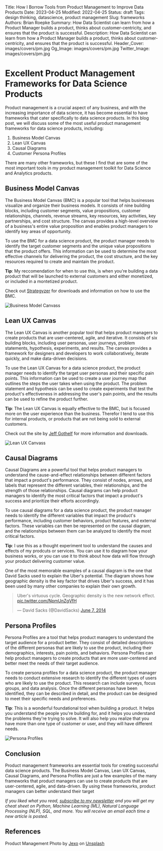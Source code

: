 Title: How I Borrow Tools from Product Management to Improve Data Products
Date: 2023-04-25
Modified: 2022-04-25
Status: draft
Tags: design thinking, datascience, product management
Slug: frameworks
Authors: Brian Roepke
Summary: How Data Scientist can learn from how a Product Manager builds a product, thinks about customer-centricity, and ensures that the product is successful.
Description: How Data Scientist can learn from how a Product Manager builds a product, thinks about customer-centricity, and ensures that the product is successful.
Header_Cover: images/covers/pm.jpg
Og_Image: images/covers/pm.jpg
Twitter_Image: images/covers/pm.jpg

# Excellent Product Management Frameworks for Data Science Products

Product management is a crucial aspect of any business, and with the increasing importance of data science, it has become essential to have frameworks that cater specifically to data science products. In this blog post, we will discuss some of the most useful product management frameworks for data science products, including:

1. Business Model Canvas
2. Lean UX Canvas
3. Causal Diagrams
4. Customer Persona Profiles

There are many other frameworks, but these I find that are some of the most important tools in my product management toolkit for Data Science and Analytics products.

## Business Model Canvas

The Business Model Canvas (BMC) is a popular tool that helps businesses visualize and organize their business models. It consists of nine building blocks, including customer segments, value propositions, customer relationships, channels, revenue streams, key resources, key activities, key partnerships, and cost structure. The canvas provides a high-level overview of a business's entire value proposition and enables product managers to identify key areas of opportunity.

To use the BMC for a data science product, the product manager needs to identify the target customer segments and the unique value propositions that the product offers. This information can be used to determine the most effective channels for delivering the product, the cost structure, and the key resources required to create and maintain the product.

**Tip**: My reccomendation for when to use this, is when you're building a data product that will be launched to external customers and either monetized, or included in a montetized product.

Check out [Strategyzer](https://www.strategyzer.com/canvas/business-model-canvas) for downloads and information on how to use the BMC.

![Business Model Canvass]({static}../../images/posts/frameworks_bmc.png)

## Lean UX Canvas

The Lean UX Canvas is another popular tool that helps product managers to create products that are user-centered, agile, and iterative. It consists of six building blocks, including user personas, user journeys, problem statements, hypothesis, experiments, and results. The canvas provides a framework for designers and developers to work collaboratively, iterate quickly, and make data-driven decisions.

To use the Lean UX Canvas for a data science product, the product manager needs to identify the target user personas and their specific pain points. This information can be used to create a user journey map that outlines the steps the user takes when using the product. The problem statement and hypothesis can be used to create experiments that test the product's effectiveness in addressing the user's pain points, and the results can be used to refine the product further.

**Tip**: The Lean UX Canvas is equally effective to the BMC, but is focused more on the user experience than the business.  Therefor I tend to use this for internal products, or products that are not being sold to external customers.

Check out the site by [Jeff Gothelf](https://jeffgothelf.com/blog/leanuxcanvas-v2/) for more information and downloads.

![Lean UX Canvass]({static}../../images/posts/frameworks_lean.png)

## Causal Diagrams

Causal Diagrams are a powerful tool that helps product managers to understand the cause-and-effect relationships between different factors that impact a product's performance. They consist of nodes, arrows, and labels that represent the different variables, their relationships, and the strength of those relationships. Causal diagrams can help product managers to identify the most critical factors that impact a product's success and prioritize their efforts accordingly.

To use causal diagrams for a data science product, the product manager needs to identify the different variables that impact the product's performance, including customer behaviors, product features, and external factors. These variables can then be represented on the causal diagram, and the relationships between them can be analyzed to identify the most critical factors.

**Tip**: I use this as a thought experiment tool to understand the causes and effects of my prodcuts or services.  You can use it to diagram how your business works, or you can use it to think about how data will flow through your product delivering customer value.

One of the most memorable examples of a causal diagram is the one that David Sacks used to explain the Uber's potential. The diagram shows how geographic density is the key factor that drives Uber's success, and it has been used by many other companies to explain their own growth.

<blockquote class="twitter-tweet"><p lang="en" dir="ltr">Uber&#39;s virtuous cycle. Geographic density is the new network effect. <a href="http://t.co/NpmUnZgVfH">pic.twitter.com/NpmUnZgVfH</a></p>&mdash; David Sacks (@DavidSacks) <a href="https://twitter.com/DavidSacks/status/475073311383105536?ref_src=twsrc%5Etfw">June 7, 2014</a></blockquote> <script async src="https://platform.twitter.com/widgets.js" charset="utf-8"></script>

## Persona Profiles

Persona Profiles are a tool that helps product managers to understand the target audience for a product better. They consist of detailed descriptions of the different personas that are likely to use the product, including their demographics, interests, pain points, and behaviors. Persona Profiles can help product managers to create products that are more user-centered and better meet the needs of their target audience.

To create persona profiles for a data science product, the product manager needs to conduct extensive research to identify the different types of users who are likely to use the product. This research can include surveys, focus groups, and data analysis. Once the different personas have been identified, they can be described in detail, and the product can be designed to meet their specific needs and preferences.

**Tip**: This is a wonderful foundational tool when building a product.  It helps you understand the people you're building for, and it helps you understand the problems they're trying to solve.  It will also help you realize that you have more than one type of customer or user, and they will have different needs.

![Persona Profiles]({static}../../images/posts/frameworks_personas.png)

## Conclusion

Product management frameworks are essential tools for creating successful data science products. The Business Model Canvas, Lean UX Canvas, Causal Diagrams, and Persona Profiles are just a few examples of the many frameworks that product managers can use to create products that are user-centered, agile, and data-driven. By using these frameworks, product managers can better understand their target

*If you liked what you read, [subscribe to my newsletter](https://campaign.dataknowsall.com/subscribe) and you will get my cheat sheet on Python, Machine Learning (ML), Natural Language Processing (NLP), SQL, and more. You will receive an email each time a new article is posted.*

## References

Product Management Photo by <a href="https://unsplash.com/@jexo?utm_source=unsplash&utm_medium=referral&utm_content=creditCopyText">Jexo</a> on <a href="https://unsplash.com/s/photos/product-management?utm_source=unsplash&utm_medium=referral&utm_content=creditCopyText">Unsplash</a>
  
    